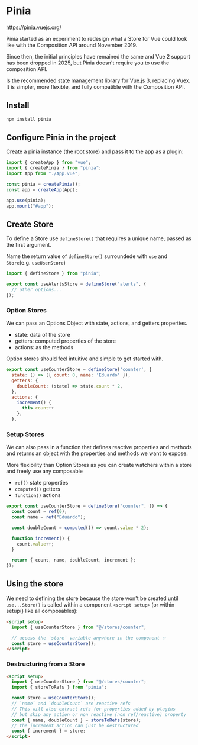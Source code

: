 # Pinia

https://pinia.vuejs.org/

Pinia started as an experiment to redesign what a Store for Vue could look like with the Composition API around November 2019.

Since then, the initial principles have remained the same and Vue 2 support has been dropped in 2025, but Pinia doesn't require you to use the composition API.

Is the recommended state management library for Vue.js 3, replacing Vuex. It is simpler, more flexible, and fully compatible with the Composition API.

## Install

```sh
npm install pinia
```

## Configure Pinia in the project

Create a pinia instance (the root store) and pass it to the app as a plugin:

```js
import { createApp } from "vue";
import { createPinia } from "pinia";
import App from "./App.vue";

const pinia = createPinia();
const app = createApp(App);

app.use(pinia);
app.mount("#app");
```

## Create Store

To define a Store use `defineStore()` that requires a unique name, passed as the first argument.

Name the return value of `defineStore()` surroundede with `use` and `Store`(e.g. `useUserStore`)

```js
import { defineStore } from "pinia";

export const useAlertsStore = defineStore("alerts", {
  // other options...
});
```

### Option Stores

We can pass an Options Object with state, actions, and getters properties.

- state: data of the store
- getters: computed properties of the store
- actions: as the methods

Option stores should feel intuitive and simple to get started with.

```js
export const useCounterStore = defineStore('counter', {
  state: () => ({ count: 0, name: 'Eduardo' }),
  getters: {
    doubleCount: (state) => state.count * 2,
  },
  actions: {
    increment() {
      this.count++
    },
  },
```

### Setup Stores

We can also pass in a function that defines reactive properties and methods and returns an object with the properties and methods we want to expose.

More flexibility than Option Stores as you can create watchers within a store and freely use any composable

- `ref()` state properties
- `computed()` getters
- `function()` actions

```js
export const useCounterStore = defineStore("counter", () => {
  const count = ref(0);
  const name = ref("Eduardo");

  const doubleCount = computed(() => count.value * 2);

  function increment() {
    count.value++;
  }

  return { count, name, doubleCount, increment };
});
```

## Using the store

We need to defining the store because the store won't be created until `use...Store()` is called within a component `<script setup>` (or within setup() like all composables):

```html
<script setup>
  import { useCounterStore } from "@/stores/counter";

  // access the `store` variable anywhere in the component ✨
  const store = useCounterStore();
</script>
```

### Destructuring from a Store

```html
<script setup>
  import { useCounterStore } from "@/stores/counter";
  import { storeToRefs } from "pinia";

  const store = useCounterStore();
  // `name` and `doubleCount` are reactive refs
  // This will also extract refs for properties added by plugins
  // but skip any action or non reactive (non ref/reactive) property
  const { name, doubleCount } = storeToRefs(store);
  // the increment action can just be destructured
  const { increment } = store;
</script>
```

